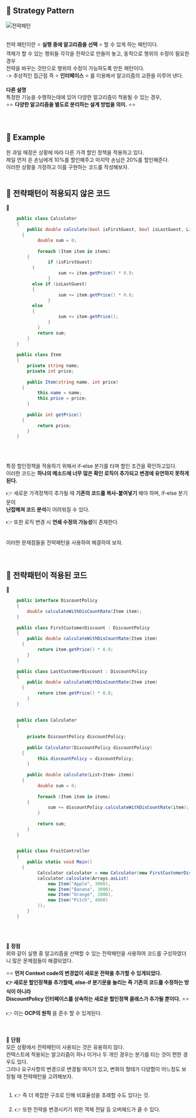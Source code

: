 ## 🔔 Strategy Pattern

![전략패턴](https://user-images.githubusercontent.com/43705434/125270245-6f542980-e344-11eb-8e39-38715d14da32.PNG)<br>
<br>

전략 패턴이란 ⭐ **실행 중에 알고리즘을 선택** ⭐ 할 수 있게 하는 패턴이다.<br>
객체가 할 수 있는 행위들 각각을 전략으로 만들어 놓고, 동적으로 행위의 수정이 필요한 경우<br>
전략을 바꾸는 것만으로 행위의 수정이 가능하도록 만든 패턴이다.<br>
-> 추상적인 접근점 즉 ⭐ **인터페이스** ⭐ 를 이용해서 알고리즘의 교환을 이루어 낸다.<br>

**다른 설명**<br>
특정한 기능을 수행하는데에 있어 다양한 알고리즘이 적용될 수 있는 경우,<br>
⭐⭐ **다양한 알고리즘을 별도로 분리하는 설계 방법을 의미.** ⭐⭐<br>
<br>
<br>

## 🔔 Example
한 과일 매장은 상황에 따라 다른 가격 할인 정책을 적용하고 있다.<br>
제일 먼저 온 손님에게 10%를 할인해주고 마지막 손님은 20%를 할인해준다.<br>
이러한 상황을 가정하고 이를 구현하는 코드를 작성해보자.<br>
<br>

## 🔔 전략패턴이 적용되지 않은 코드

📜
```c#
    public class Calculator 
    {
    	public double calculate(bool isFirstGuest, bool isLastGuest, List<Item> items) 
      {
    		double sum = 0;
        
    		foreach (Item item in items) 
        {
    			if (isFirstGuest)
          {
    				sum += item.getPrice() * 0.9;
    			} 
          else if (isLastGuest) 
          {
    				sum += item.getPrice() * 0.8;
    			} 
          else 
          {
    				sum += item.getPrice();
    			}
    		}
    		return sum;
    	}
    }
    
    public class Item 
    {
    	private string name;
    	private int price;
    
    	public Item(string name, int price) 
      {
    		this.name = name;
    		this.price = price;
    	}
    
    	public int getPrice() 
      {
    		return price;
    	}
    }
```
<br>
<br>

특정 할인정책을 적용하기 위해서 if-else 분기를 타며 할인 조건을 확인하고있다.<br>
이러한 코드는 **하나의 메소드에 너무 많은 확인 로직이 추가되고 변경에 유연하지 못하게 된다.**<br>

👉 새로운 가격정책이 추가될 때 **기존의 코드를 복사-붙여넣기** 해야 하며, if-else 분기문이 <br>
**난잡해져 코드 분석**이 어려워질 수 있다.<br>

👉 또한 로직 변경 시 **연쇄 수정의 가능성**이 존재한다.<br>
<br>

이러한 문제점들을 전략패턴을 사용하여 해결하여 보자.<br>
<br>
<br>

## 🔔 전략패턴이 적용된 코드

📜
```c#
    public interface DiscountPolicy 
    {
    	double calculateWithDisCountRate(Item item);
    }
    
    public class FirstCustomerDiscount : DiscountPolicy
    {
    	public double calculateWithDisCountRate(Item item) 
      {
    		return item.getPrice() * 0.9;
    	}
    }
    
    public class LastCustomerDiscount : DiscountPolicy
    {
    	public double calculateWithDisCountRate(Item item) 
      {
    		return item.getPrice() * 0.8;
    	}
    }
    
    
    public class Calculator 
    {
    
    	private DiscountPolicy discountPolicy;
    
    	public Calculator(DiscountPolicy discountPolicy) 
      {
    		this.discountPolicy = discountPolicy;
    	}
    
    	public double calculate(List<Item> items) 
      {
    		double sum = 0;
        
    		foreach (Item item in items) 
        {
    			sum += discountPolicy.calculateWithDisCountRate(item);
    		}
        
    		return sum;
    	}
    }
    
    
    public class FruitController 
    {
    	public static void Main() 
      {
    		Calculator calculator = new Calculator(new FirstCustomerDiscount());
    		calculator.calculate(Arrays.asList(
    			new Item("Apple", 3000),
    			new Item("Banana", 3000),
    			new Item("Orange", 2000),
    			new Item("Pitch", 4000)
    		));
    	}
    }
```
<br>
<br>

🔔 **장점**<br>
위와 같이 실행 중 알고리즘을 선택할 수 있는 전략패턴을 사용하여 코드를 구성하였더니 많은 문제점들이 해결되었다.<br>

⭐⭐ **먼저 Context code의 변경없이 새로운 전략을 추가할 수 있게되었다.<br>
👉 새로운 할인정책을 추가할때, else-if 분기문을 늘리는 즉 기존의 코드를 수정하는 방식이 아니라<br>
DiscountPolicy 인터페이스를 상속하는 새로운 할인정책 클래스가 추가될 뿐이다.** ⭐⭐<br>

👉 이는 **OCP의 원칙** 을 준수 할 수 있게된다.<br>
<br>
<br>

🔔 **단점**<br>
모든 상황에서 전략패턴이 사용되는 것은 유용하지 않다.<br>
컨텍스트에 적용되는 알고리즘이 하나 이거나 두 개인 경우는 분기를 타는 것이 편한 경우도 있다.<br>
그러나 요구사항의 변경으로 변경될 여지가 있고, 변화의 형태가 다양함이 어느정도 보장될 때 전략패턴을 고려해보자.<br>
<br>

1. 👉 즉 더 복잡한 구조로 인해 비효율성을 초래할 수도 있다는 것.<br>

2. 👉 또한 전략을 변경시키기 위한 객체 전달 등 오버헤드가 클 수 있다.<br>
<br>
<br>
